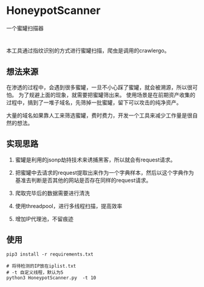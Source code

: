 # HoneypotScanner
一个蜜罐扫描器
#
本工具通过指纹识别的方式进行蜜罐扫描，爬虫是调用的crawlergo。

## 想法来源

在渗透的过程中，会遇到很多蜜罐，一旦不小心踩了蜜罐，就会被溯源，所以很可怕。 为了规避上面的现象，就需要把蜜罐筛出来。 使用场景是在前期资产收集的过程中，搞到了一堆子域名，先筛掉一批蜜罐，留下可以攻击的纯净资产。

大量的域名如果靠人工来筛选蜜罐，费时费力，开发一个工具来减少工作量是很自然的想法。

## 实现思路



1. 蜜罐是利用的jsonp劫持技术来诱捕黑客，所以就会有request请求。

2. 把蜜罐中去请求的request提取出来作为一个字典样本，然后以这个字典作为基准去判断是否其他的网站是否存在同样的request请求。

3. 爬取完毕后的数据需要进行清洗

4. 使用threadpool，进行多线程扫描，提高效率

5. 增加IP代理池，不留痕迹

## 使用

```shell
pip3 install -r requirements.txt

# 将待检测的IP放在iplist.txt
# -t 自定义线程，默认为5
python3 HoneypotScanner.py  -t 10
```

